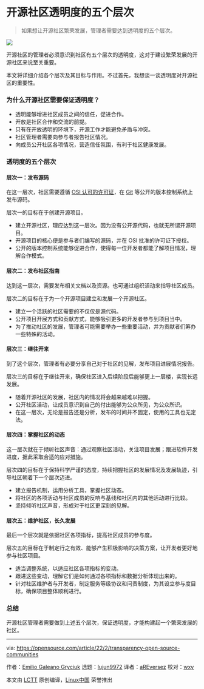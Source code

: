 [#]: subject: "5 levels of transparency for open source communities"
[#]: via: "https://opensource.com/article/22/2/transparency-open-source-communities"
[#]: author: "Emilio Galeano Gryciuk https://opensource.com/users/egaleano"
[#]: collector: "lujun9972"
[#]: translator: "aREversez"
[#]: reviewer: "wxy"
[#]: publisher: "wxy"
[#]: url: "https://linux.cn/article-14596-1.html"

开源社区透明度的五个层次
======

> 如果想让开源社区繁荣发展，管理者需要达到透明度的五个层次。

![](https://img.linux.net.cn/data/attachment/album/202205/15/150842yrvm9v5qbbd7a355.jpg)

开源社区的管理者必须意识到社区有五个层次的透明度，这对于建设繁荣发展的开源社区来说至关重要。

本文将详细介绍各个层次及其目标与作用。不过首先，我想谈一谈透明度对开源社区的重要性。

### 为什么开源社区需要保证透明度？

  * 透明能够增进社区成员之间的信任，促进合作。
  * 开放是社区合作和交流的前提。
  * 只有在开放透明的环境下，开源工作才能避免矛盾与冲突。
  * 社区管理者需要向参与者报告社区情况。
  * 向成员公开社区各项情况，营造信任氛围，有利于社区健康发展。

### 透明度的五个层次

#### 层次一：发布源码

在这一层次，社区需要遵循 [OSI 认可的许可证][2]，在 [Git][3] 等公开的版本控制系统上发布源码。

层次一的目标在于创建开源项目。

  * 建立开源社区，理应达到这一层次。因为没有公开源代码，也就无所谓开源项目。
  * 开源项目的核心便是参与者们编写的源码，并在 OSI 批准的许可证下授权。
  * 公开的版本控制系统能够促进合作，使得每一位开发者都能了解项目情况，理解合作模式。

#### 层次二：发布社区指南

达到这一层次，需要发布相关文档以及资源。也可通过组织活动来指导社区成员。

层次二的目标在于为一个开源项目建立和发展一个开源社区。

  * 建立一个活跃的社区需要的不仅仅是源代码。
  * 公开项目开展方式和贡献方式，能够吸引更多的开发者参与到项目当中。
  * 为了推动社区的发展，管理者可能需要举办一些重要活动，并为贡献者们筹办一些特殊的活动。

#### 层次三：继往开来

到了这个层次，管理者有必要分享自己对于社区的见解，发布项目进展情况报告。

层次三的目标在于继往开来，确保社区进入后续阶段后能够更上一层楼，实现长远发展。

  * 随着开源社区的发展，社区内的情况将会越来越难以把握。
  * 公开社区活动，让成员意识到自己的付出能够为公众所见，为公众所识。
  * 在这一层次，无论是报告还是分析，发布的时间并不固定，使用的工具也无定法。

#### 层次四：掌握社区的动态

这一层次就在于倾听社区声音：通过观察社区活动，关注项目发展；跟进软件开发进度，据此采取合适的应对措施。

层次四的目标在于保持科学严谨的态度，持续把握社区的发展情况及发展轨迹，引导社区朝着下一个层次迈进。

  * 建立报告机制，运用分析工具，掌握社区动态。
  * 将社区的各项活动与社区成员的反响与基线和社区内的其他活动进行比较。
  * 坚持倾听社区声音，形成对于社区更深刻的见解。

#### 层次五：维护社区，长久发展

最后一个层次就是依据社区各项指标，提高社区成员的参与度。

层次五的目标在于制定行之有效、能够产生积极影响的决策方案，让开发者更好地参与社区项目。

  * 适当调整系统，以适应社区各项指标的变动。
  * 跟进这些变动，理解它们是如何通过各项指标和数据分析体现出来的。
  * 针对社区维护者与开发者，制定服务等级协议和问责制度，为其设立参与度目标，确保项目整体顺利进行。

### 总结

开源社区管理者需要做到上述五个层次，保证透明度，才能构建起一个繁荣发展的社区。

--------------------------------------------------------------------------------

via: https://opensource.com/article/22/2/transparency-open-source-communities

作者：[Emilio Galeano Gryciuk][a]
选题：[lujun9972][b]
译者：[aREversez](https://github.com/aREversez)
校对：[wxy](https://github.com/wxy)

本文由 [LCTT](https://github.com/LCTT/TranslateProject) 原创编译，[Linux中国](https://linux.cn/) 荣誉推出

[a]: https://opensource.com/users/egaleano
[b]: https://github.com/lujun9972
[1]: https://opensource.com/sites/default/files/styles/image-full-size/public/lead-images/OSDC_dandelion_520x292.png?itok=-xhFQvUj (Person in a field of dandelions)
[2]: https://opensource.org/licenses
[3]: https://opensource.com/tags/git
